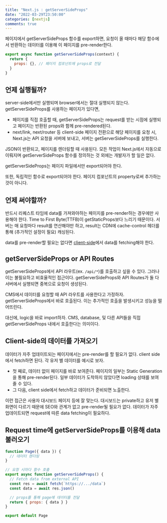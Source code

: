 ```yaml
---
title: "Next.js : getServerSideProps"
date: "2022-03-29T23:50:00"
categories: [nextjs]
comments: true
---
```


페이지에서 getServerSideProps 함수를 export하면, 요청이 올 때마다 해당 함수에서 반환하는 데이터를 이용해 이 페이지를 pre-render한다.

```jsx
export async function getServerSideProps(context) {
  return {
    props: {}, // 페이지 컴포넌트에 props로 전달
  }
}
```

## 언제 실행될까?

server-side에서만 실행되며 browser에서는 절대 실행되지 않는다. getServerSideProps를 사용하는 페이지가 있다면,

- 페이지를 직접 호출할 때, getServerSideProps는 request를 받는 시점에 실행되고 페이지는 반환된 props와 함께 pre-rendered된다.
- next/link, next/router 등 client-side 페이지 전환으로 해당 페이지를 요청 시, Next.js는 API 요청을 서버에 보내고, 서버는 getServerSideProps를 실행한다.

JSON이 반환되고, 페이지를 렌더링할 때 사용된다. 모든 작업이 Next.js에서 자동으로 이뤄지며 getServerSideProps 함수를 정의하는 것 외에는 개발자가 할 일은 없다.

getServerSideProps는 페이지 파일에서만 export되어야 한다.

또한, 독립적인 함수로 export되어야 한다. 페이지 컴포넌트의 property로써 추가하는 것이 아니다.

## 언제 써야할까?

반드시 리퀘스트 타임에 data를 가져와야하는 페이지를 pre-render하는 경우에만 사용해야 한다. Time to First Byte(TTFB)이 getStaticProps보다 느리기 때문이다. 서버는 매 요청마다 result를 연산해야만 하고, result는 CDN에 cache-control 헤더를 통해 (추가적인 설정이 필요) 캐싱된다.

data를 pre-render할 필요는 없다면 [client-side](https://nextjs.org/docs/basic-features/data-fetching/get-server-side-props#fetching-data-on-the-client-side)에서 data를 fetching해야 한다.

## ****getServerSideProps or API Routes****

getServerSideProps에서 API 라우트(ex. `/api/*`)를 호출하고 싶을 수 있다. 그러나 이는 불필요하고 비효율적인 접근이다. getServerSideProps와 API Routes가 둘 다 서버에서 실행되면 중복으로 요청이 생성된다.

CMS에서 데이터를 요청할 때 API 라우트를 사용한다고 가정하자. getServerSideProps에서 바로 호출된다. 이는 추가적인 호출을 발생시키고 성능을 떨어뜨린다.

대신에, logic을 바로 import하자. CMS, database, 및 다른 API들을 직접 getServerSideProps 내에서 호출한다는 의미이다.

## Client-side의 데이터를 가져오기

데이터가 자주 업데이트되는 페이지에서는 pre-render를 할 필요가 없다. client side에서 fetch하면 된다. 각 유저 별 데이터를 예시로 보자.

- 첫 째로, 데이터 없이 페이지를 바로 보여준다. 페이지의 일부는 Static Generation을 통해 pre-render된다. 일부 데이터가 도착하지 않았다면 loading 상태를 보여줄 수 있다.
- 그 다음, client side에서 fetch하고 데이터가 준비되면 노출한다.

이런 접근은 사용자 대시보드 페이지 등에 잘 맞는다. 대시보드는 private하고 유저 별 화면이 다르기 때문에 SEO와 관계가 없고 pre-render될 필요가 없다. 데이터가 자주 업데이트되면 request에 따른 data fetching이 필요하다.

## Request time에 getServerSideProps를 이용해 data 불러오기

```jsx
function Page({ data }) {
  // 데이터 렌더링
}

// 요청 시마다 함수 호출
export async function getServerSideProps() {
  // Fetch data from external API
  const res = await fetch(`https://.../data`)
  const data = await res.json()

  // props를 통해 page에 데이터를 전달
  return { props: { data } }
}

export default Page
```